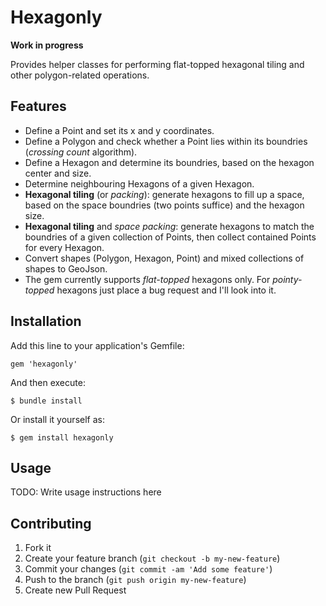 # Hexagonly

**Work in progress**

Provides helper classes for performing flat-topped hexagonal tiling and other polygon-related operations.

## Features

- Define a Point and set its x and y coordinates.
- Define a Polygon and check whether a Point lies within its boundries (*crossing count* algorithm).
- Define a Hexagon and determine its boundries, based on the hexagon center and size.
- Determine neighbouring Hexagons of a given Hexagon.
- **Hexagonal tiling** (or *packing*): generate hexagons to fill up a space, based on the space boundries (two points suffice) and the hexagon size.
- **Hexagonal tiling** and *space packing*: generate hexagons to match the boundries of a given collection of Points, then collect contained Points for every Hexagon.
- Convert shapes (Polygon, Hexagon, Point) and mixed collections of shapes to GeoJson.
- The gem currently supports *flat-topped* hexagons only. For *pointy-topped* hexagons just place a bug request and I'll look into it.

## Installation

Add this line to your application's Gemfile:

    gem 'hexagonly'

And then execute:

    $ bundle install

Or install it yourself as:

    $ gem install hexagonly

## Usage

TODO: Write usage instructions here

## Contributing

1. Fork it
2. Create your feature branch (`git checkout -b my-new-feature`)
3. Commit your changes (`git commit -am 'Add some feature'`)
4. Push to the branch (`git push origin my-new-feature`)
5. Create new Pull Request